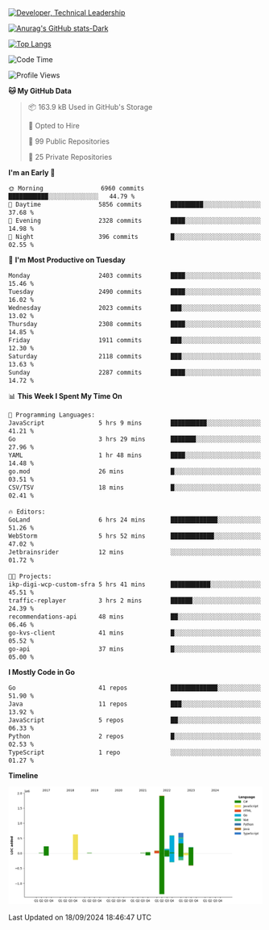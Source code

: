 <div>
  <a href="https://www.linkedin.com/in/arielpineiro/" target="_blank" rel="nofollow noopener noreferrer">
    <img src="https://img.shields.io/badge/-LinkedIn-%230077B5?style=for-the-badge&logo=linkedin&logoColor=white" alt="Developer, Technical Leadership" title="Ariel Piñeiro">
  </a>
</div>

[![Anurag's GitHub stats-Dark](https://github-readme-stats.vercel.app/api?username=arielsrv&show_icons=true&theme=dark#gh-dark-mode-only)](https://github.com/anuraghazra/github-readme-stats#gh-dark-mode-only)

[![Top Langs](https://github-readme-stats.vercel.app/api/top-langs/?username=arielsrv&layout=compact&langs_count=10&theme=dark#gh-dark-mode-only)](https://github.com/anuraghazra/github-readme-stats&theme=dark#gh-dark-mode-only)

<!--START_SECTION:waka-->
![Code Time](http://img.shields.io/badge/Code%20Time-1%2C094%20hrs%2037%20mins-blue)

![Profile Views](http://img.shields.io/badge/Profile%20Views-4-blue)

**🐱 My GitHub Data** 

> 📦 163.9 kB Used in GitHub's Storage 
 > 
> 💼 Opted to Hire
 > 
> 📜 99 Public Repositories 
 > 
> 🔑 25 Private Repositories 
 > 
**I'm an Early 🐤** 

```text
🌞 Morning                6960 commits        ███████████░░░░░░░░░░░░░░   44.79 % 
🌆 Daytime                5856 commits        █████████░░░░░░░░░░░░░░░░   37.68 % 
🌃 Evening                2328 commits        ████░░░░░░░░░░░░░░░░░░░░░   14.98 % 
🌙 Night                  396 commits         █░░░░░░░░░░░░░░░░░░░░░░░░   02.55 % 
```
📅 **I'm Most Productive on Tuesday** 

```text
Monday                   2403 commits        ████░░░░░░░░░░░░░░░░░░░░░   15.46 % 
Tuesday                  2490 commits        ████░░░░░░░░░░░░░░░░░░░░░   16.02 % 
Wednesday                2023 commits        ███░░░░░░░░░░░░░░░░░░░░░░   13.02 % 
Thursday                 2308 commits        ████░░░░░░░░░░░░░░░░░░░░░   14.85 % 
Friday                   1911 commits        ███░░░░░░░░░░░░░░░░░░░░░░   12.30 % 
Saturday                 2118 commits        ███░░░░░░░░░░░░░░░░░░░░░░   13.63 % 
Sunday                   2287 commits        ████░░░░░░░░░░░░░░░░░░░░░   14.72 % 
```


📊 **This Week I Spent My Time On** 

```text
💬 Programming Languages: 
JavaScript               5 hrs 9 mins        ██████████░░░░░░░░░░░░░░░   41.21 % 
Go                       3 hrs 29 mins       ███████░░░░░░░░░░░░░░░░░░   27.96 % 
YAML                     1 hr 48 mins        ████░░░░░░░░░░░░░░░░░░░░░   14.48 % 
go.mod                   26 mins             █░░░░░░░░░░░░░░░░░░░░░░░░   03.51 % 
CSV/TSV                  18 mins             █░░░░░░░░░░░░░░░░░░░░░░░░   02.41 % 

🔥 Editors: 
GoLand                   6 hrs 24 mins       █████████████░░░░░░░░░░░░   51.26 % 
WebStorm                 5 hrs 52 mins       ████████████░░░░░░░░░░░░░   47.02 % 
Jetbrainsrider           12 mins             ░░░░░░░░░░░░░░░░░░░░░░░░░   01.72 % 

🐱‍💻 Projects: 
ikp-digi-wcp-custom-sfra 5 hrs 41 mins       ███████████░░░░░░░░░░░░░░   45.51 % 
traffic-replayer         3 hrs 2 mins        ██████░░░░░░░░░░░░░░░░░░░   24.39 % 
recommendations-api      48 mins             ██░░░░░░░░░░░░░░░░░░░░░░░   06.46 % 
go-kvs-client            41 mins             █░░░░░░░░░░░░░░░░░░░░░░░░   05.52 % 
go-api                   37 mins             █░░░░░░░░░░░░░░░░░░░░░░░░   05.00 % 
```

**I Mostly Code in Go** 

```text
Go                       41 repos            █████████████░░░░░░░░░░░░   51.90 % 
Java                     11 repos            ███░░░░░░░░░░░░░░░░░░░░░░   13.92 % 
JavaScript               5 repos             ██░░░░░░░░░░░░░░░░░░░░░░░   06.33 % 
Python                   2 repos             █░░░░░░░░░░░░░░░░░░░░░░░░   02.53 % 
TypeScript               1 repo              ░░░░░░░░░░░░░░░░░░░░░░░░░   01.27 % 
```



**Timeline**

![Lines of Code chart](https://raw.githubusercontent.com/arielsrv/arielsrv/main/assets/bar_graph.png)


 Last Updated on 18/09/2024 18:46:47 UTC
<!--END_SECTION:waka-->
